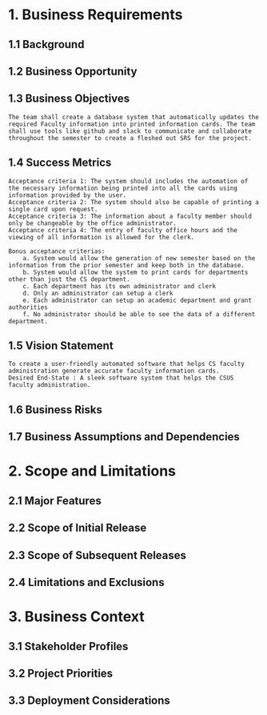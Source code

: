 
# 1. Business Requirements

## 1.1 Background

## 1.2 Business Opportunity

## 1.3 Business Objectives
	The team shall create a database system that automatically updates the required Faculty information into printed information cards. The team shall use tools like github and slack to communicate and collaborate throughout the semester to create a fleshed out SRS for the project.
## 1.4 Success Metrics
	Acceptance criteria 1: The system should includes the automation of the necessary information being printed into all the cards using information provided by the user.
	Acceptance criteria 2: The system should also be capable of printing a single card upon request.
	Acceptance criteria 3: The information about a faculty member should only be changeable by the office administrator.
	Acceptance criteria 4: The entry of faculty office hours and the viewing of all information is allowed for the clerk.
 
	Bonus acceptance criterias:
		a. System would allow the generation of new semester based on the information from the prior semester and keep both in the database. 
		b. System would allow the system to print cards for departments other than just the CS department.
		c. Each department has its own administrator and clerk
		d. Only an administrator can setup a clerk
		e. Each administrator can setup an academic department and grant authorities
		f. No administrator should be able to see the data of a different department.

## 1.5 Vision Statement
	To create a user-friendly automated software that helps CS faculty administration generate accurate faculty information cards.
	Desired End-State : A sleek software system that helps the CSUS faculty administration.
## 1.6 Business Risks
      
## 1.7 Business Assumptions and Dependencies
    
# 2. Scope and Limitations

## 2.1 Major Features

## 2.2 Scope of Initial Release

## 2.3 Scope of Subsequent Releases

##  2.4 Limitations and Exclusions
   
# 3. Business Context

## 3.1 Stakeholder Profiles

## 3.2 Project Priorities

## 3.3 Deployment Considerations

